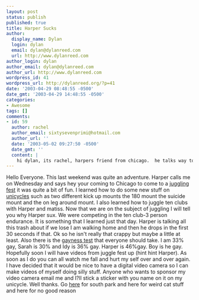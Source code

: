 ```yaml
---
layout: post
status: publish
published: true
title: Harper Sucks
author:
  display_name: Dylan
  login: dylan
  email: dylan@dylanreed.com
  url: http://www.dylanreed.com
author_login: dylan
author_email: dylan@dylanreed.com
author_url: http://www.dylanreed.com
wordpress_id: 41
wordpress_url: http://dylanreed.org/?p=41
date: '2003-04-29 08:48:55 -0500'
date_gmt: '2003-04-29 14:48:55 -0500'
categories:
- Awesome
tags: []
comments:
- id: 59
  author: rachel
  author_email: sixtysevenprimi@hotmail.com
  author_url: ''
  date: '2003-05-02 09:27:50 -0500'
  date_gmt: ''
  content: |
    hi dylan, its rachel, harpers friend from chicago.  he talks way too much shit.  im 53% gay.  thats gay.  but it said im a happy, well adjust hetero female.  ha!
---
```

<p>Hello Everyone. This last weekend was quite an adventure. Harper calls me on Wednesday and says hey your coming to Chicago to come to a <a href="http://www.tossup.org/">juggling fest</a> it was quite a bit of fun. I learned how to do some new stuff on <a href="http://www.unicycling.org/unicycling/mounts/">unicycles</a> such as two different kick up mounts the 180 mount the suicide mount and the on leg around mount. I also learned how to juggle ten clubs with Harper and matiss. Now that we are on the subject of juggling I will tell you why Harper sux. We were competing in the ten club-3 person endurance. It is something that I learned just that day. Harper is talking all this trash about if we lose I am walking home and then he drops in the first 30 seconds if that. Ok so he isn't really that crappy but maybe a little at least. Also there is the <a href="http://www.channel4.com/life/microsites/G/gayometer/gayometer.html">gayness test</a> that everyone should take. I am 33% gay, Sarah is 30% and Idy is 36% gay. Harper is 46%gay. Boy is he gay. Hopefully soon I will have videos from juggle fest up (hint hint Harper). As soon as I do you can all watch me fall and hurt my self over and over again. I have decided that it would be nice to have a digital video camera so I can make videos of myself doing silly stuff. Anyone who wants to sponsor my video camera email me and I?ll stick a sticker with you name on it on my unicycle. Well thanks. Go <a href="http://mrtwig.tk/">here</a> for south park and here for weird cat stuff and here for no good reason</p>
